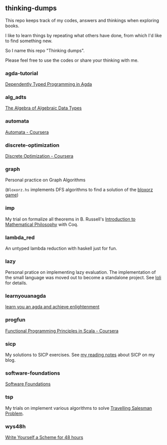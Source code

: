 ## thinking-dumps

This repo keeps track of my codes, answers and thinkings when exploring books.

I like to learn things by repeating what others have done, from which I'd like to find something new.

So I name this repo "Thinking dumps".

Please feel free to use the codes or share your thinking with me.


### agda-tutorial

[Dependently Typed Programming in Agda](http://www.cse.chalmers.se/~ulfn/papers/afp08/tutorial.pdf)

### alg_adts

[The Algebra of Algebraic Data Types](https://chris-taylor.github.io/blog/2013/02/10/the-algebra-of-algebraic-data-types/)

### automata

[Automata - Coursera](https://class.coursera.org/automata-003)

### discrete-optimization

[Discrete Optimization - Coursera](https://www.coursera.org/course/optimization)

### graph

Personal practice on Graph Algorithms

(`Bloxorz.hs` implements DFS algorithms to find a solution of the
[bloxorz game](http://www.coolmath-games.com/0-bloxorz/index.html))

### imp

My trial on formalize all theorems in B. Russell's
[Introduction to Mathematical Philosophy](http://people.umass.edu/klement/imp/imp.html)
with Coq.

### lambda_red

An untyped lambda reduction with haskell just for fun.

### lazy

Personal pratice on implementing lazy evaluation. The implementation
of the small language was moved out to become a standalone
project. See [loli](https://github.com/shouya/loli) for details.

### learnyouanagda

[learn you an agda and achieve enlightenment](http://learnyouanagda.liamoc.net/)

### progfun

[Functional Programming Principles in Scala - Coursera](https://class.coursera.org/progfun-005/class)

### sicp

My solutions to SICP exercises. See
[my reading notes](https://shouya.github.com/page/sicp-notes/) about
SICP on my blog.

### software-foundations

[Software Foundations](http://www.cis.upenn.edu/~bcpierce/sf/current/)

### tsp

My trials on implement various algorithms to solve
[Travelling Salesman Problem](http://en.wikipedia.org/wiki/Travelling_salesman_problem).

### wys48h

[Write Yourself a Scheme for 48 hours](http://en.wikibooks.org/wiki/Write_Yourself_a_Scheme_in_48_Hours)
